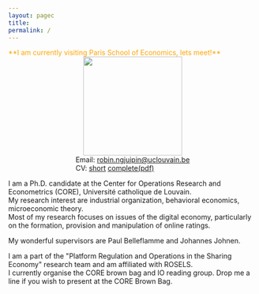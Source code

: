 ```yaml
---
layout: pagec
title: 
permalink: /
---
```


<span style="color:orange">
**I am currently visiting Paris School of Economics, lets meet!**
</span>


<div class="box">
<center><img src="{{site.baseurl}}/assets/images/robin.jpg" alt="" width="200px"/></center>
<div style="text-align:center">
<div style="display: inline-block; text-align: left;">
Email: <a href="mailto:robin.ngjuipin@uclouvain.be">robin.ngjuipin@uclouvain.be</a><br/>
CV: <a href="{{ site.url }}/cv/">short</a> <a href="{{ site.url }}/download/cv.pdf">complete(pdf)</a>
</div>
</div>
</div>

<div>
<p>
I am a Ph.D. candidate at the Center for Operations Research and Econometrics (CORE), Université catholique de Louvain. <br/>
My research interest are industrial organization, behavioral economics, microeconomic theory. <br/>
Most of my research focuses on issues of the digital economy, particularly on the formation, provision and manipulation of online ratings. 
</p>

<p>
My wonderful supervisors are Paul Belleflamme and Johannes Johnen. 
</p>

<p>
I am a part of the "Platform Regulation and Operations in the Sharing Economy" research team and am affiliated with ROSELS. <br/>
I currently organise the CORE brown bag and IO reading group. Drop me a line if you wish to present at the CORE Brown Bag.
</p>
</div>


